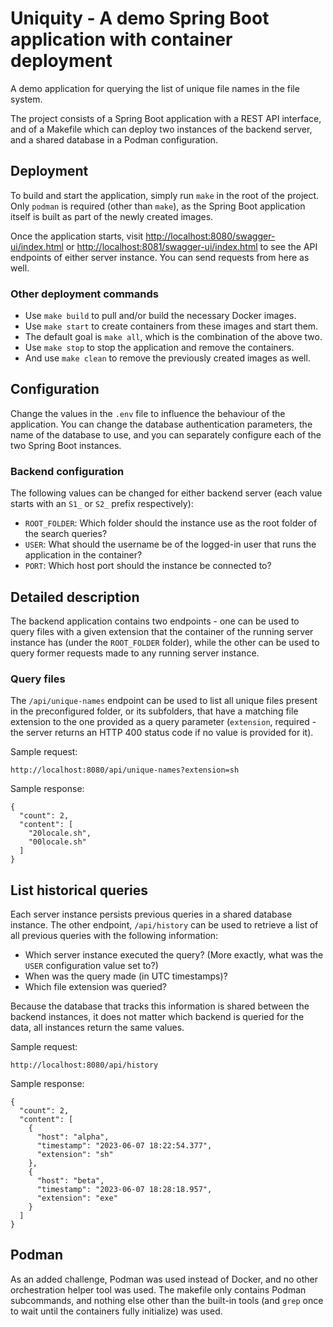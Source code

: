 # Uniquity - A demo Spring Boot application with container deployment

A demo application for querying the list of unique file names in the file system.

The project consists of a Spring Boot application with a REST API interface, and
of a Makefile which can deploy two instances of the backend server, and a shared
database in a Podman configuration.

## Deployment

To build and start the application, simply run `make` in the root of the project. Only `podman` is required
(other than `make`), as the Spring Boot application itself is built as part of the newly created images.

Once the application starts, visit 
[http://localhost:8080/swagger-ui/index.html](http://localhost:8080/swagger-ui/index.html)
or 
[http://localhost:8081/swagger-ui/index.html](http://localhost:8081/swagger-ui/index.html)
to see the API endpoints of either server instance. You can send requests from here as well.

### Other deployment commands

* Use `make build` to pull and/or build the necessary Docker images.
* Use `make start` to create containers from these images and start them.
* The default goal is `make all`, which is the combination of the above two.
* Use `make stop` to stop the application and remove the containers.
* And use `make clean` to remove the previously created images as well.

## Configuration

Change the values in the `.env` file to influence the behaviour of the application. You can change the database
authentication parameters, the name of the database to use, and you can separately configure each of
the two Spring Boot instances.

### Backend configuration

The following values can be changed for either backend server (each value starts with an `S1_` or `S2_` prefix
respectively):

* `ROOT_FOLDER`: Which folder should the instance use as the root folder of the search queries?
* `USER`: What should the username be of the logged-in user that runs the application in the container?
* `PORT`: Which host port should the instance be connected to?

## Detailed description

The backend application contains two endpoints - one can be used to query files with a given extension
that the container of the running server instance has (under the `ROOT_FOLDER` folder), while the other
can be used to query former requests made to any running server instance.

### Query files

The `/api/unique-names` endpoint can be used to list all unique files present in the preconfigured folder,
or its subfolders,
that have a matching file extension to the one provided as a query parameter (`extension`, required -
the server returns an HTTP 400 status code if no value is provided for it).

Sample request:

    http://localhost:8080/api/unique-names?extension=sh

Sample response:

    {
      "count": 2,
      "content": [
        "20locale.sh",
        "00locale.sh"
      ]
    }

## List historical queries

Each server instance persists previous queries in a shared database instance. The other endpoint,
`/api/history` can be used to retrieve a list of all previous queries with the following information:

* Which server instance executed the query? (More exactly, what was the `USER` configuration value set to?)
* When was the query made (in UTC timestamps)?
* Which file extension was queried?

Because the database that tracks this information is shared between the backend instances, it does not
matter which backend is queried for the data, all instances return the same values.

Sample request:

    http://localhost:8080/api/history

Sample response:

    {
      "count": 2,
      "content": [
        {
          "host": "alpha",
          "timestamp": "2023-06-07 18:22:54.377",
          "extension": "sh"
        },
        {
          "host": "beta",
          "timestamp": "2023-06-07 18:28:18.957",
          "extension": "exe"
        }
      ]
    }

## Podman

As an added challenge, Podman was used instead of Docker, and no other orchestration helper tool was
used. The makefile only contains Podman subcommands, and nothing else other than the built-in tools
(and `grep` once to wait until the containers fully initialize) was used.
